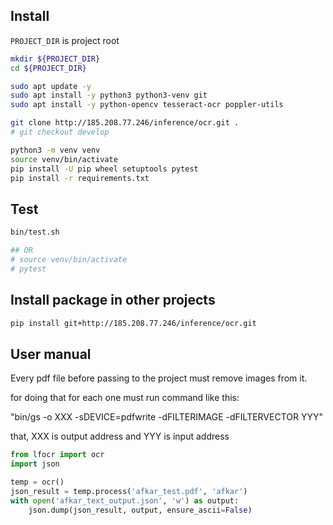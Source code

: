 ## Install

`PROJECT_DIR` is project root

```bash
mkdir ${PROJECT_DIR}
cd ${PROJECT_DIR}

sudo apt update -y
sudo apt install -y python3 python3-venv git
sudo apt install -y python-opencv tesseract-ocr poppler-utils

git clone http://185.208.77.246/inference/ocr.git .
# git checkout develop

python3 -m venv venv
source venv/bin/activate
pip install -U pip wheel setuptools pytest
pip install -r requirements.txt
```

## Test

```bash
bin/test.sh

## OR
# source venv/bin/activate
# pytest
```

## Install package in other projects

```bash
pip install git+http://185.208.77.246/inference/ocr.git
```

## User manual

Every pdf file before passing to the project must remove images from it.

for doing that for each one must run command like this:

"bin/gs -o XXX -sDEVICE=pdfwrite -dFILTERIMAGE -dFILTERVECTOR YYY"

that, XXX is output address and YYY is input address

```python
from lfocr import ocr
import json

temp = ocr()
json_result = temp.process('afkar_test.pdf', 'afkar')
with open('afkar_text_output.json', 'w') as output:
    json.dump(json_result, output, ensure_ascii=False)
```
